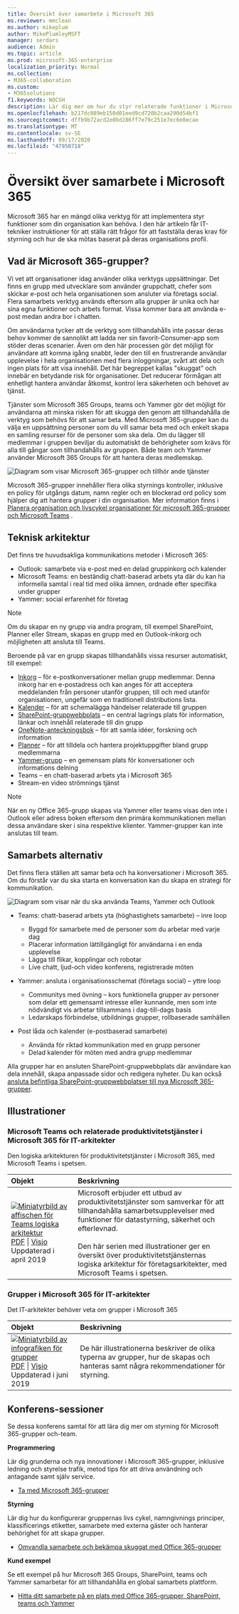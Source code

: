 ```yaml
---
title: Översikt över samarbete i Microsoft 365
ms.reviewer: mmclean
ms.author: mikeplum
author: MikePlumleyMSFT
manager: serdars
audience: Admin
ms.topic: article
ms.prod: microsoft-365-enterprise
localization_priority: Normal
ms.collection:
- M365-collaboration
ms.custom:
- M365solutions
f1.keywords: NOCSH
description: Lär dig mer om hur du styr relaterade funktioner i Microsoft 365 Groups, teams, SharePoint och Yammer.
ms.openlocfilehash: b217dc089eb150d01eed9cd720b2caa290d54bf1
ms.sourcegitcommit: dffb9b72acd2e0bd286ff7e79c251e7ec6e8ecae
ms.translationtype: MT
ms.contentlocale: sv-SE
ms.lasthandoff: 09/17/2020
ms.locfileid: "47950718"
---
```

# <a name="overview-of-collaboration-governance-in-microsoft-365"></a>Översikt över samarbete i Microsoft 365

Microsoft 365 har en mängd olika verktyg för att implementera styr funktioner som din organisation kan behöva. I den här artikeln får IT-tekniker instruktioner för att ställa rätt frågor för att fastställa deras krav för styrning och hur de ska mötas baserat på deras organisations profil.

## <a name="what-are-microsoft-365-groups"></a>Vad är Microsoft 365-grupper?

Vi vet att organisationer idag använder olika verktygs uppsättningar. Det finns en grupp med utvecklare som använder gruppchatt, chefer som skickar e-post och hela organisationen som ansluter via företags social. Flera samarbets verktyg används eftersom alla grupper är unika och har sina egna funktioner och arbets format. Vissa kommer bara att använda e-post medan andra bor i chatten. 

Om användarna tycker att de verktyg som tillhandahålls inte passar deras behov kommer de sannolikt att ladda ner sin favorit-Consumer-app som stöder deras scenarier. Även om den här processen gör det möjligt för användare att komma igång snabbt, leder den till en frustrerande användar upplevelse i hela organisationen med flera inloggningar, svårt att dela och ingen plats för att visa innehåll. Det här begreppet kallas "skuggat" och innebär en betydande risk för organisationer. Det reducerar förmågan att enhetligt hantera användar åtkomst, kontrol lera säkerheten och behovet av tjänst.

Tjänster som Microsoft 365 Groups, teams och Yammer gör det möjligt för användarna att minska risken för att skugga den genom att tillhandahålla de verktyg som behövs för att samar beta. Med Microsoft 365-grupper kan du välja en uppsättning personer som du vill samar beta med och enkelt skapa en samling resurser för de personer som ska dela. Om du lägger till medlemmar i gruppen beviljar du automatiskt de behörigheter som krävs för alla till gångar som tillhandahålls av gruppen. Både team och Yammer använder Microsoft 365 Groups för att hantera deras medlemskap.

![Diagram som visar Microsoft 365-grupper och tillhör ande tjänster](../media/microsoft-365-groups-hub-spoke.png)

Microsoft 365-grupper innehåller flera olika styrnings kontroller, inklusive en policy för utgångs datum, namn regler och en blockerad ord policy som hjälper dig att hantera grupper i din organisation. Mer information finns i [Planera organisation och livscykel organisationer för microsoft 365-grupper och Microsoft Teams](plan-organization-lifecycle-governance.md) .

## <a name="technical-architecture"></a>Teknisk arkitektur

Det finns tre huvudsakliga kommunikations metoder i Microsoft 365:

- Outlook: samarbete via e-post med en delad gruppinkorg och kalender
- Microsoft Teams: en beständig chatt-baserad arbets yta där du kan ha informella samtal i real tid med olika ämnen, ordnade efter specifika under grupper
- Yammer: social erfarenhet för företag

> [!NOTE]
> Om du skapar en ny grupp via andra program, till exempel SharePoint, Planner eller Stream, skapas en grupp med en Outlook-inkorg och möjligheten att ansluta till Teams.

Beroende på var en grupp skapas tillhandahålls vissa resurser automatiskt, till exempel:
- [Inkorg](https://support.office.com/article/have-a-group-conversation-in-outlook-a0482e24-a769-4e39-a5ba-a7c56e828b22) – för e-postkonversationer mellan grupp medlemmar. Denna inkorg har en e-postadress och kan anges för att acceptera meddelanden från personer utanför gruppen, till och med utanför organisationen, ungefär som en traditionell distributions lista.
 - [Kalender](https://support.office.com/article/schedule-a-meeting-on-a-group-calendar-in-outlook-0cf1ad68-1034-4306-b367-d75e9818376a) – för att schemalägga händelser relaterade till gruppen
- [SharePoint-gruppwebbplats](https://support.office.com/article/what-is-a-sharepoint-team-site-75545757-36c3-46a7-beed-0aaa74f0401e) – en central lagrings plats för information, länkar och innehåll relaterade till din grupp
- [OneNote-anteckningsbok](https://support.office.com/article/get-started-with-onenote-e768fafa-8f9b-4eac-8600-65aa10b2fe97) – för att samla idéer, forskning och information
- [Planner](https://support.office.com/article/microsoft-planner-help-4a9a13c6-3adf-4a60-a6fc-15c0b15e16fc) – för att tilldela och hantera projektuppgifter bland grupp medlemmarna
- [Yammer-grupp](https://support.office.com/article/Learn-about-Office-365-groups-b565caa1-5c40-40ef-9915-60fdb2d97fa2) – en gemensam plats för konversationer och informations delning
- Teams – en chatt-baserad arbets yta i Microsoft 365
- Stream-en video strömnings tjänst

> [!NOTE]
> När en ny Office 365-grupp skapas via Yammer eller teams visas den inte i Outlook eller adress boken eftersom den primära kommunikationen mellan dessa användare sker i sina respektive klienter. Yammer-grupper kan inte anslutas till team.

## <a name="collaboration-options"></a>Samarbets alternativ

Det finns flera ställen att samar beta och ha konversationer i Microsoft 365. Om du förstår var du ska starta en konversation kan du skapa en strategi för kommunikation.

![Diagram som visar när du ska använda Teams, Yammer och Outlook](../media/inner-loop-outer-loop.png)

- Teams: chatt-baserad arbets yta (höghastighets samarbete) – inre loop
  - Byggd för samarbete med de personer som du arbetar med varje dag
  - Placerar information lättillgängligt för användarna i en enda upplevelse
  - Lägga till flikar, kopplingar och robotar
  - Live chatt, ljud-och video konferens, registrerade möten

- Yammer: ansluta i organisationsschemat (företags social) – yttre loop
  - Communitys med övning – kors funktionella grupper av personer som delar ett gemensamt intresse eller kunnande, men som inte nödvändigt vis arbetar tillsammans i dag-till-dags basis
  - Ledarskaps förbindelse, utbildnings grupper, rollbaserade samhällen

- Post låda och kalender (e-postbaserad samarbete)
  - Använda för riktad kommunikation med en grupp personer
  - Delad kalender för möten med andra grupp medlemmar
 
Alla grupper har en ansluten SharePoint-gruppwebbplats där användare kan dela innehåll, skapa anpassade sidor och redigera nyheter. Du kan också [ansluta befintliga SharePoint-gruppwebbplatser till nya Microsoft 365-grupper](https://docs.microsoft.com/sharepoint/dev/features/groupify/groupify-overview).

## <a name="illustrations"></a>Illustrationer

### <a name="microsoft-teams-and-related-productivity-services-in-microsoft-365-for-it-architects"></a>Microsoft Teams och relaterade produktivitetstjänster i Microsoft 365 för IT-arkitekter
Den logiska arkitekturen för produktivitetstjänster i Microsoft 365, med Microsoft Teams i spetsen.

|**Objekt**|**Beskrivning**|
|:-----|:-----|
|[![Miniatyrbild av affischen för Teams logiska arkitektur](../downloads/msft-teams-logical-architecture-thumb.png)](https://github.com/MicrosoftDocs/microsoft-365-docs/raw/public/microsoft-365/downloads/msft-m365-teams-logical-architecture.pdf) <br/> [PDF](https://github.com/MicrosoftDocs/microsoft-365-docs/raw/public/microsoft-365/downloads/msft-m365-teams-logical-architecture.pdf) \| [Visio](https://github.com/MicrosoftDocs/OfficeDocs-Enterprise/raw/live/Enterprise/downloads/msft-m365-teams-logical-architecture.vsdx)  <br>Uppdaterad i april 2019   |Microsoft erbjuder ett utbud av produktivitetstjänster som samverkar för att tillhandahålla samarbetsupplevelser med funktioner för datastyrning, säkerhet och efterlevnad. <br/> <br/>Den här serien med illustrationer ger en översikt över produktivitetstjänsternas logiska arkitektur för företagsarkitekter, med Microsoft Teams i spetsen.|


### <a name="groups-in-microsoft-365-for-it-architects"></a>Grupper i Microsoft 365 för IT-arkitekter
Det IT-arkitekter behöver veta om grupper i Microsoft 365

|**Objekt**|**Beskrivning**|
|:-----|:-----|
|[![Miniatyrbild av infografiken för grupper](../downloads/msft-m365-groups-architecture-thumb.png)](https://github.com/MicrosoftDocs/microsoft-365-docs/raw/public/microsoft-365/downloads/msft-m365-groups.pdf) <br/> [PDF](https://github.com/MicrosoftDocs/microsoft-365-docs/raw/public/microsoft-365/downloads/msft-m365-groups.pdf) \| [Visio](https://github.com/MicrosoftDocs/OfficeDocs-Enterprise/raw/live/Enterprise/downloads/msft-m365-groups.vsdx) <br> Uppdaterad i juni 2019|De här illustrationerna beskriver de olika typerna av grupper, hur de skapas och hanteras samt några rekommendationer för styrning.|

## <a name="conference-sessions"></a>Konferens-sessioner

Se dessa konferens samtal för att lära dig mer om styrning för Microsoft 365-grupper och-team.

**Programmering**

Lär dig grunderna och nya innovationer i Microsoft 365-grupper, inklusive ledning och styrelse trafik, metod tips för att driva användning och antagande samt själv service.

- [Ta med Microsoft 365-grupper](https://www.youtube.com/watch?v=dAamBF1gb7M)

**Styrning**

Lär dig hur du konfigurerar gruppernas livs cykel, namngivnings principer, klassificerings etiketter, samarbete med externa gäster och hanterar behörighet för att skapa grupper.

- [Omvandla samarbete och bekämpa skuggat med Office 365-grupper](https://www.youtube.com/watch?v=Bhf_bKx3lAg)

**Kund exempel**

Se ett exempel på hur Microsoft 365 Groups, SharePoint, teams och Yammer samarbetar för att tillhandahålla en global samarbets plattform.

- [Hitta ditt samarbete på en plats med Office 365-grupper, SharePoint, teams och Yammer](https://www.youtube.com/watch?v=Rx9eVwqXeQk)
